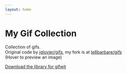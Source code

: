 ```yaml
---
layout: home
---
```


# My Gif Collection

<p>Collection of gifs. <br>Original code by <a href="https://github.com/jglovier/gifs/">jglovier/gifs</a>, my fork is at <a href="https://github.com/le6barbare/gifs/">le6barbare/gifs</a> <br> (Hover to preview an image)</p>
<p><a href="library.gifwit">Download the library for gifwit</a></p>
